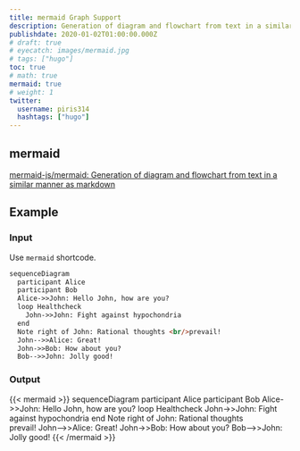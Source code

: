 ```yaml
---
title: mermaid Graph Support
description: Generation of diagram and flowchart from text in a similar manner as markdown
publishdate: 2020-01-02T01:00:00.000Z
# draft: true
# eyecatch: images/mermaid.jpg
# tags: ["hugo"]
toc: true
# math: true
mermaid: true
# weight: 1
twitter:
  username: piris314
  hashtags: ["hugo"]
---
```




## mermaid

[mermaid-js/mermaid: Generation of diagram and flowchart from text in a similar manner as markdown](https://github.com/mermaid-js/mermaid)



## Example

### Input

Use `mermaid` shortcode.

```md
sequenceDiagram
  participant Alice
  participant Bob
  Alice->>John: Hello John, how are you?
  loop Healthcheck
    John->>John: Fight against hypochondria
  end
  Note right of John: Rational thoughts <br/>prevail!
  John-->>Alice: Great!
  John->>Bob: How about you?
  Bob-->>John: Jolly good!
```

### Output

{{< mermaid >}}
sequenceDiagram
  participant Alice
  participant Bob
  Alice->>John: Hello John, how are you?
  loop Healthcheck
    John->>John: Fight against hypochondria
  end
  Note right of John: Rational thoughts <br/>prevail!
  John-->>Alice: Great!
  John->>Bob: How about you?
  Bob-->>John: Jolly good!
{{< /mermaid >}}
